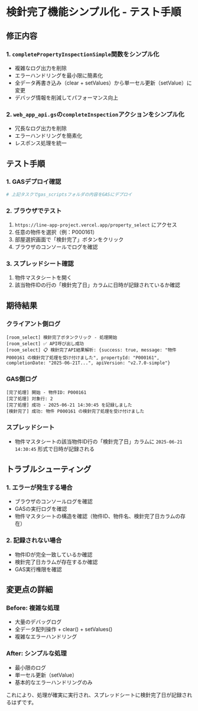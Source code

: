# 検針完了機能シンプル化 - テスト手順

## 修正内容

### 1. `completePropertyInspectionSimple`関数をシンプル化
- 複雑なログ出力を削除
- エラーハンドリングを最小限に簡素化
- 全データ再書き込み（clear + setValues）から単一セル更新（setValue）に変更
- デバッグ情報を削減してパフォーマンス向上

### 2. `web_app_api.gs`の`completeInspection`アクションをシンプル化
- 冗長なログ出力を削除
- エラーハンドリングを簡素化
- レスポンス処理を統一

## テスト手順

### 1. GASデプロイ確認
```bash
# 上記タスクでgas_scriptsフォルダの内容をGASにデプロイ
```

### 2. ブラウザでテスト
1. `https://line-app-project.vercel.app/property_select` にアクセス
2. 任意の物件を選択（例：P000161）
3. 部屋選択画面で「検針完了」ボタンをクリック
4. ブラウザのコンソールでログを確認

### 3. スプレッドシート確認
1. 物件マスタシートを開く
2. 該当物件IDの行の「検針完了日」カラムに日時が記録されているか確認

## 期待結果

### クライアント側ログ
```
[room_select] 検針完了ボタンクリック - 処理開始
[room_select] ✅ API呼び出し成功
[room_select] 📋 検針完了API結果解析: {success: true, message: "物件 P000161 の検針完了処理を受け付けました", propertyId: "P000161", completionDate: "2025-06-21T...", apiVersion: "v2.7.0-simple"}
```

### GAS側ログ
```
[完了処理] 開始 - 物件ID: P000161
[完了処理] 対象行: 2
[完了処理] 成功 - 2025-06-21 14:30:45 を記録しました
[検針完了] 成功: 物件 P000161 の検針完了処理を受け付けました
```

### スプレッドシート
- 物件マスタシートの該当物件ID行の「検針完了日」カラムに `2025-06-21 14:30:45` 形式で日時が記録される

## トラブルシューティング

### 1. エラーが発生する場合
- ブラウザのコンソールログを確認
- GASの実行ログを確認
- 物件マスタシートの構造を確認（物件ID、物件名、検針完了日カラムの存在）

### 2. 記録されない場合
- 物件IDが完全一致しているか確認
- 検針完了日カラムが存在するか確認
- GAS実行権限を確認

## 変更点の詳細

### Before: 複雑な処理
- 大量のデバッグログ
- 全データ配列操作 + clear() + setValues()
- 複雑なエラーハンドリング

### After: シンプルな処理
- 最小限のログ
- 単一セル更新（setValue）
- 基本的なエラーハンドリングのみ

これにより、処理が確実に実行され、スプレッドシートに検針完了日が記録されるはずです。
